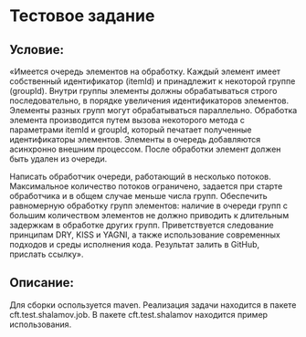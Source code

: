 Тестовое задание
================

Условие: 
--------

«Имеется очередь элементов на обработку. Каждый элемент имеет собственный идентификатор (itemId) и принадлежит к некоторой группе (groupId). Внутри группы элементы должны обрабатываться строго последовательно, в порядке увеличения идентификаторов элементов. Элементы разных групп могут обрабатываться параллельно. Обработка элемента производится путем вызова некоторого метода с параметрами itemId и groupId, который печатает полученные идентификаторы элементов. Элементы в очередь добавляются асинхронно внешним процессом. После обработки элемент должен быть удален из очереди. 

Написать обработчик очереди, работающий в несколько потоков. Максимальное количество потоков ограничено, задается при старте обработчика и в общем случае меньше числа групп. Обеспечить равномерную обработку групп элементов: наличие в очереди групп с большим количеством элементов не должно приводить к длительным задержкам в обработке других групп. Приветствуется следование принципам DRY, KISS и YAGNI, а также использование современных подходов и среды исполнения кода. Результат залить в GitHub, прислать ссылку».



Описание:
---------

Для сборки оспользуется maven.
Реализация задачи находится в пакете cft.test.shalamov.job.
В пакете cft.test.shalamov находится пример использования.

